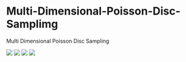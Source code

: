 # Multi-Dimensional-Poisson-Disc-Samplimg
Multi Dimensional Poisson Disc Sampling

![](1_DIM.gif)
![](2_DIM.gif)
![](3_DIM.gif)
![](6_DIM.gif)
